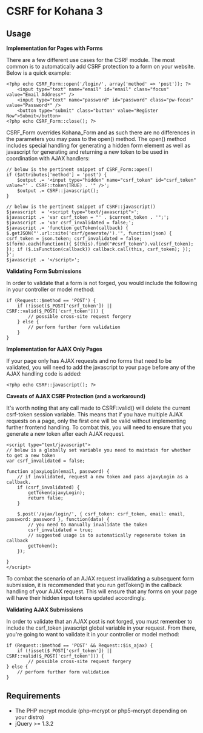 CSRF for Kohana 3
=================

Usage
-------------

**Implementation for Pages with Forms**

There are a few different use cases for the CSRF module. The most common is to automatically add CSRF protection to 
a form on your website. Below is a quick example:

	<?php echo CSRF_Form::open('/login/', array('method' => 'post')); ?>
		<input type="text" name="email" id="email" class="focus" value="Email Address*" />
		<input type="text" name="password" id="password" class="pw-focus" value="Password*" />
		<button type="submit" class="button" value="Register Now">Submit</button>
	<?php echo CSRF_Form::close(); ?>

CSRF_Form overrides Kohana_Form and as such there are no differences in the parameters you may pass to the open() method.
The open() method includes special handling for generating a hidden form element as well as javascript for generating
and returning a new token to be used in coordination with AJAX handlers:

	// below is the pertinent snippet of CSRF_Form::open()
	if ($attributes['method'] = 'post') {
		$output .= '<input type="hidden" name="csrf_token" id="csrf_token" value="' . CSRF::token(TRUE) . '" />';
		$output .= CSRF::javascript();
	}

	// below is the pertinent snippet of CSRF::javascript()
	$javascript  = '<script type="text/javascript">';
	$javascript .= 'var csrf_token = "' . $current_token . '";';
	$javascript .= 'var csrf_invalidated = false;';
	$javascript .= 'function getToken(callback) { $.getJSON("'.url::site('csrf/generate/').'", function(json) { csrf_token = json.token; csrf_invalidated = false; $(form).each(function(){ $(this).find("#csrf_token").val(csrf_token); }); if ($.isFunction(callback)) callback.call(this, csrf_token); }); }';
	$javascript .= '</script>';

**Validating Form Submissions**

In order to validate that a form is not forged, you would include the following in your controller or model method:

	if (Request::$method == 'POST') {
		if (!isset($_POST['csrf_token']) || CSRF::valid($_POST['csrf_token'])) {
			// possible cross-site request forgery
		} else {
			// perform further form validation
		}
	}

**Implementation for AJAX Only Pages**

If your page only has AJAX requests and no forms that need to be validated, you will need to add the javascript to your page
before any of the AJAX handling code is added:

	<?php echo CSRF::javascript(); ?>

**Caveats of AJAX CSRF Protection (and a workaround)**

It's worth noting that any call made to CSRF::valid() will delete the current csrf-token session variable. This means that if you
have multiple AJAX requests on a page, only the first one will be valid without implementing further frontend handling. To combat 
this, you will need to ensure that you generate a new token after each AJAX request. 

	<script type="text/javascript">
	// below is a globally set variable you need to maintain for whether to get a new token
	var csrf_invalidated = false;

	function ajaxyLogin(email, password) {
		// if invalidated, request a new token and pass ajaxyLogin as a callback.
		if (csrf_invalidated) {
			getToken(ajaxyLogin);
			return false;
		}

		$.post('/ajax/login/', { csrf_token: csrf_token, email: email, password: password }, function(data) {
			// you need to manually invalidate the token
			csrf_invalidated = true;
			// suggested usage is to automatically regenerate token in callback
			getToken();
		});

	}
	</script>

To combat the scenario of an AJAX request invalidating a subsequent form submission, it is recommended that you run
getToken() in the callback handling of your AJAX request. This will ensure that any forms on your page will have their
hidden input tokens updated accordingly.

**Validating AJAX Submissions**

In order to validate that an AJAX post is not forged, you must remember to include the csrf_token javascript global variable in your 
request. From there, you're going to want to validate it in your controller or model method:

	if (Request::$method == 'POST' && Request::$is_ajax) {
		if (!isset($_POST['csrf_token']) || CSRF::valid($_POST['csrf_token'])) {
			// possible cross-site request forgery
	} else {
		// perform further form validation
	}

Requirements
------------
* The PHP mcrypt module (php-mcrypt or php5-mcrypt depending on your distro)
* jQuery >= 1.3.2

